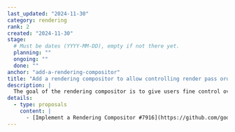 ```yaml
---
last_updated: "2024-11-30"
category: rendering
rank: 2
created: "2024-11-30"
stage:
  # Must be dates (YYYY-MM-DD), empty if not there yet.
  planning: ""
  ongoing: ""
  done: ""
anchor: "add-a-rendering-compositor"
title: "Add a rendering compositor to allow controlling render pass order"
description: |
  The goal of the rendering compositor is to give users fine control over the order of rendering operations and allow them to implement more custom behavior within the renderer.
details:
  - type: proposals
    content: |
      - [Implement a Rendering Compositor #7916](https://github.com/godotengine/godot-proposals/issues/7916)
---
```

